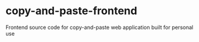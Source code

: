 # copy-and-paste-frontend
Frontend source code for copy-and-paste web application built for personal use
